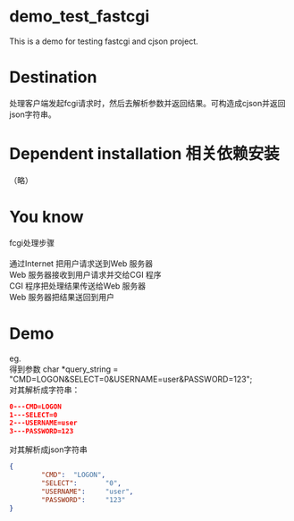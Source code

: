 # demo_test_fastcgi
This is a demo for testing fastcgi and cjson project.
 
# Destination
处理客户端发起fcgi请求时，然后去解析参数并返回结果。可构造成cjson并返回json字符串。
     
              
# Dependent installation 相关依赖安装       
（略）               
                
# You know   
fcgi处理步骤<br>  
通过Internet 把用户请求送到Web 服务器<br>
Web 服务器接收到用户请求并交给CGI 程序<br>
CGI 程序把处理结果传送给Web 服务器<br>
Web 服务器把结果送回到用户<br>
# Demo
eg.<br>
得到参数 char *query_string = "CMD=LOGON&SELECT=0&USERNAME=user&PASSWORD=123";<br>
对其解析成字符串：
```json
0---CMD=LOGON 
1---SELECT=0
2---USERNAME=user
3---PASSWORD=123
```
     
对其解析成json字符串
```json
{
        "CMD":  "LOGON",
        "SELECT":       "0",
        "USERNAME":     "user",
        "PASSWORD":     "123"
}   
```


